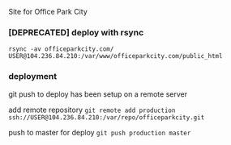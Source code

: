 Site for Office Park City

### [DEPRECATED] deploy with rsync
`rsync -av officeparkcity.com/ USER@104.236.84.210:/var/www/officeparkcity.com/public_html`

### deployment

git push to deploy has been setup on a remote server

add remote repository
`git remote add production ssh://USER@104.236.84.210:/var/repo/officeparkcity.git`

push to master for deploy
`git push production master`
